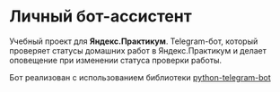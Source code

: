 # Личный бот-ассистент
Учебный проект для **Яндекс.Практикум**.
Telegram-бот, который проверяет статусы домашних работ в Яндекс.Практикум и делает оповещение при изменении статуса проверки работы.

Бот реализован с использованием библиотеки [python-telegram-bot](https://github.com/python-telegram-bot/python-telegram-bot)
